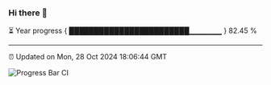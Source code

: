 ### Hi there 👋

⏳ Year progress { ████████████████████████▁▁▁▁▁▁ } 82.45 %

---

⏰ Updated on Mon, 28 Oct 2024 18:06:44 GMT

![Progress Bar CI](https://github.com/liununu/liununu/workflows/Progress%20Bar%20CI/badge.svg)
